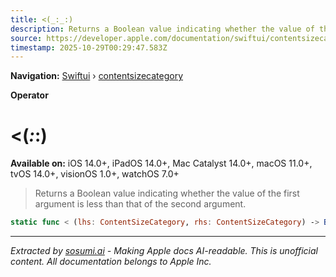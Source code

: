 ```yaml
---
title: <(_:_:)
description: Returns a Boolean value indicating whether the value of the first argument is less than that of the second argument.
source: https://developer.apple.com/documentation/swiftui/contentsizecategory/_(_:_:)-1iyos
timestamp: 2025-10-29T00:29:47.583Z
---
```


**Navigation:** [Swiftui](/documentation/swiftui) › [contentsizecategory](/documentation/swiftui/contentsizecategory)

**Operator**

# <(_:_:)

**Available on:** iOS 14.0+, iPadOS 14.0+, Mac Catalyst 14.0+, macOS 11.0+, tvOS 14.0+, visionOS 1.0+, watchOS 7.0+

> Returns a Boolean value indicating whether the value of the first argument is less than that of the second argument.

```swift
static func < (lhs: ContentSizeCategory, rhs: ContentSizeCategory) -> Bool
```

---

*Extracted by [sosumi.ai](https://sosumi.ai) - Making Apple docs AI-readable.*
*This is unofficial content. All documentation belongs to Apple Inc.*
